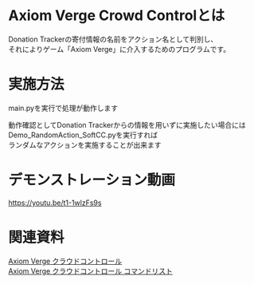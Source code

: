 # Axiom Verge Crowd Controlとは
Donation Trackerの寄付情報の名前をアクション名として判別し、<br>
それによりゲーム「Axiom Verge」に介入するためのプログラムです。

# 実施方法
main.pyを実行で処理が動作します

動作確認としてDonation Trackerからの情報を用いずに実施したい場合には<br>
Demo_RandomAction_SoftCC.pyを実行すれば<br>
ランダムなアクションを実施することが出来ます

# デモンストレーション動画
https://youtu.be/t1-1wlzFs9s

# 関連資料
[Axiom Verge クラウドコントロール](https://docs.google.com/document/d/1vtbHQHmhWumF2uDOzmLOhHhpjvcdDNkKQfYTIXVcPkc/edit?usp=sharing) <br>
[Axiom Verge クラウドコントロール コマンドリスト](https://docs.google.com/document/d/1YEccnJIokikXjKm4yzV_PTUuXI7gYnmbZkLKCHsKuW8/edit?usp=sharing)
